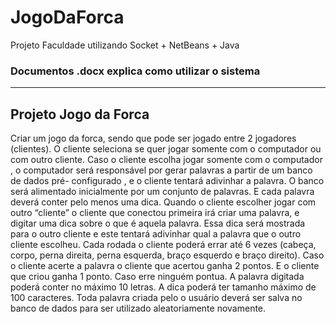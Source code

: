 JogoDaForca
===========

Projeto Faculdade utilizando Socket + NetBeans + Java

<h3>Documentos .docx  explica como utilizar o sistema</h3>
<hr>

<h2>Projeto Jogo da Forca</h2>

Criar um jogo da forca, sendo que pode ser jogado entre 2 jogadores (clientes).
O cliente seleciona se quer jogar somente com o computador ou com outro cliente.
Caso o cliente escolha jogar somente com o computador , o computador será responsável por gerar palavras  a partir de um banco de dados pré- configurado , e o cliente tentará adivinhar a palavra.
O banco será alimentado inicialmente por um conjunto de palavras. E cada palavra deverá conter pelo menos  uma dica.
Quando o cliente escolher jogar com outro “cliente” o cliente que conectou primeira irá criar uma palavra, e digitar uma dica sobre o que é aquela palavra. Essa dica será mostrada para o outro cliente e este tentará adivinhar qual a palavra que o outro cliente escolheu.
Cada rodada o cliente poderá errar até 6 vezes (cabeça, corpo, perna direita, perna esquerda, braço esquerdo e braço direito).
Caso o cliente acerte a palavra o cliente que acertou ganha 2 pontos.  E o  cliente que criou ganha 1 ponto. Caso erre ninguém pontua.
A palavra digitada poderá conter no máximo 10 letras. 
A dica poderá ter tamanho máximo de 100 caracteres.
Toda palavra criada pelo o usuário deverá ser salva no banco de dados para ser utilizado aleatoriamente novamente.
